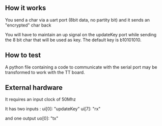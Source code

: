 <!---

This file is used to generate your project datasheet. Please fill in the information below and delete any unused
sections.

You can also include images in this folder and reference them in the markdown. Each image must be less than
512 kb in size, and the combined size of all images must be less than 1 MB.
-->

## How it works

You send a char via a uart port (8bit data, no partity bit) and it sends an "encrypted" char back

You will have to maintain an up signal on the updateKey port while sending the 8 bit char that will be used as key.
The default key is b10101010.

## How to test

A python file containing a code to communicate with the serial port may be transformed to work with the TT board.

## External hardware

It requires an input clock of 50Mhz

It has two inputs :
ui[0]: "updateKey"
ui[7]: "rx"

and one output
uo[0]: "tx"